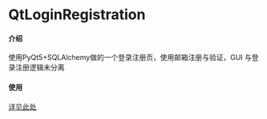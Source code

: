 # QtLoginRegistration

#### 介绍
使用PyQt5+SQLAlchemy做的一个登录注册页，使用邮箱注册与验证，GUI 与登录注册逻辑未分离

#### 使用
[详见此处](https://www.cnblogs.com/yqbaowo/p/17998599)